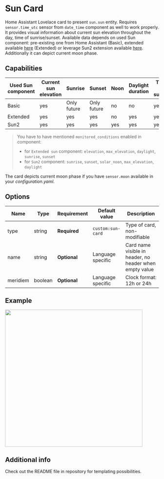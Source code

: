 # Sun Card

Home Assistant Lovelace card to present `sun.sun` entity. Requires `sensor.time_utc` sensor from `date_time` component as well to work properly.
It provides visual information about current sun elevation throughout the day, time of sunrise/sunset. Available data depends on used Sun component: pre-existing one from Home Assistant (Basic), extended available [here](https://github.com/pnbruckner/homeassistant-config/blob/master/docs/sun.md) (Extended) or leverage Sun2 extension available [here](https://github.com/pnbruckner/ha-sun2). Additionally it can depict current moon phase.

## Capabilities

| Used Sun component | Current sun elevation | Sunrise     | Sunset      | Noon | Daylight duration | Time to sunset |
| ------------------ | --------------------- | ----------- | ----------- | ---- | ----------------- | -------------- |
| Basic              | yes                   | Only future | Only future | no   | no                | yes            |
| Extended           | yes                   | yes         | yes         | no   | yes               | yes            |
| Sun2               | yes                   | yes         | yes         | yes  | yes               | yes            |

> You have to have mentioned `monitored_conditions` enabled in component:
> * for `Extended sun` component: `elevation`, `max_elevation`, `daylight`, `sunrise`, `sunset`
> * for `Sun2` component: `sunrise`, `sunset`, `solar_noon`, `max_elevation`, `daylight`

The card depicts current moon phase if you have `sensor.moon` available in your _configuration.yaml_.

## Options

| Name     | Type    | Requirement  | Default value     | Description                                              |
| -------- | ------- | ------------ | ----------------- | -------------------------------------------------------- |
| type     | string  | **Required** | `custom:sun-card` | Type of card, non-modifiable                             |
| name     | string  | **Optional** | Language specific | Card name visible in header, no header when empty value  |
| meridiem | boolean | **Optional** | Language specific | Clock format: 12h or 24h                                 |

## Example

<img src="https://raw.githubusercontent.com/mishaaq/sun-card/master/images/showcase.png" width="450px"/>

## Additional info

Check out the README file in repository for templating possibilities.